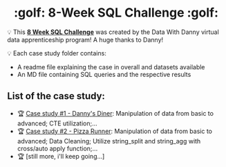 <h1 align='center'> :golf: 8-Week SQL Challenge :golf: </h1>



:bulb: This **[8 Week SQL Challenge](https://8weeksqlchallenge.com)** was created by the Data With Danny virtual data apprenticeship program! A huge thanks to Danny!

:bulb: Each case study folder contains:
- A readme file explaining the case in overall and datasets available
- An MD file containing SQL queries and the respective results

## List of the case study:
* :trophy: [Case study #1 - Danny's Diner](https://github.com/phucthichlai/SQL_8weekchallenge/tree/main/Case%20Study%201%20-%20Danny's%20Diner): Manipulation of data from basic to advanced; CTE utilization;...
* :trophy: [Case study #2 - Pizza Runner](https://github.com/phucthichlai/SQL_8weekchallenge/tree/main/Case%20Study%202%20-%20Pizza%20Runner): Manipulation of data from basic to advanced; Data Cleaning; Utilize string_split and string_agg with cross/auto apply function;...
* :trophy: [still more, i'll keep going...]
